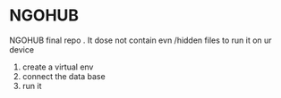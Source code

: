 # NGOHUB
NGOHUB final repo .
It dose not contain evn /hidden files to run it on ur device 
1. create a virtual env
2. connect the data base 
3. run it 
